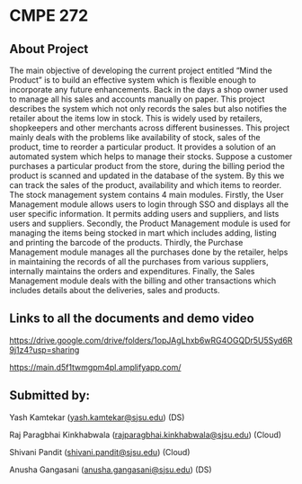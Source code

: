 # CMPE 272

## About Project
The main objective of developing the current project entitled “Mind the Product” is to build an effective system which is flexible enough to incorporate any future enhancements. Back in the days a shop owner used to manage all his sales and accounts manually on paper. This project describes the system which not only records the sales but also notifies the retailer about the items low in stock. This is widely used by retailers, shopkeepers and other merchants across different businesses. This project mainly deals with the problems like availability of stock, sales of the product, time to reorder a particular product. It provides a solution of an automated system which helps to manage their stocks. Suppose a customer purchases a particular product from the store, during the billing period the product is scanned and updated in the database of the system. By this we can track the sales of the product, availability and which items to reorder. The stock management system contains 4 main modules. Firstly, the User Management module allows users to login through SSO and displays all the user specific information. It permits adding users and suppliers, and lists users and suppliers. Secondly, the Product Management module is used for managing the items being stocked in mart which includes adding, listing and printing the barcode of the products. Thirdly, the Purchase Management module manages all the purchases done by the retailer, helps in maintaining the records of all the purchases from various suppliers, internally maintains the orders and expenditures. Finally, the Sales Management module deals with the billing and other transactions which includes details about the deliveries, sales and products.

## Links to all the documents and demo video
https://drive.google.com/drive/folders/1opJAgLhxb6wRG4OGQDr5U5Syd6R9j1z4?usp=sharing

https://main.d5f1twmgpm4pl.amplifyapp.com/

## Submitted by:
Yash Kamtekar (yash.kamtekar@sjsu.edu) (DS)

Raj Paragbhai Kinkhabwala (rajparagbhai.kinkhabwala@sjsu.edu) (Cloud)

Shivani Pandit (shivani.pandit@sjsu.edu) (Cloud)

Anusha Gangasani (anusha.gangasani@sjsu.edu) (DS)

